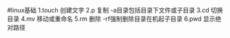 #linux基础
1.touch 创建文字
2.p 复制 -a目录包括目录下文件或子目录
3.cd 切换目录
4.mv 移动或重命名
5.rm 删除 -rf强制删除目录在机起子目录
6.pwd 显示绝对路径

